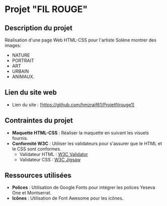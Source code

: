 # Projet "FIL ROUGE"

## Description du projet
Réalisation d'une page Web HTML-CSS pour l'artiste Solène montrer des images:

- NATURE
- PORTRAIT
- ART
- URBAIN
- ANIMAUX.

## Lien du site web
- Lien du site : [https://github.com/hmzraif61/Projetfilrouge1]

## Contraintes du projet
- **Maquette HTML-CSS** : Réaliser la maquette en suivant les visuels fournis.
- **Conformité W3C** : Utiliser les validateurs pour s'assurer que le HTML et le CSS sont conformes.
  - Validateur HTML : [W3C Validator](https://validator.w3.org/)
  - Validateur CSS : [W3C Jigsaw](https://jigsaw.w3.org/css-validator/)

## Ressources utilisées
- **Polices** : Utilisation de Google Fonts pour intégrer les polices Yeseva One et Montserrat.
- **Icônes** : Utilisation de Font Awesome pour les icônes.
  ```html
